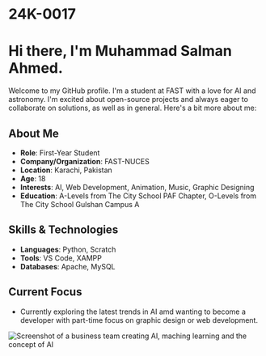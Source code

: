 # 24K-0017
# Hi there, I'm Muhammad Salman Ahmed.

Welcome to my GitHub profile. I'm a student at FAST with a love for AI and astronomy. I'm excited about open-source projects and always eager to collaborate on solutions, as well as in general. Here's a bit more about me:

## About Me
- **Role**: First-Year Student
- **Company/Organization**: FAST-NUCES
- **Location**: Karachi, Pakistan
- **Age**: 18
- **Interests**: AI, Web Development, Animation, Music, Graphic Designing
- **Education**: A-Levels from The City School PAF Chapter, O-Levels from The City School Gulshan Campus A

## Skills & Technologies
- **Languages**: Python, Scratch
- **Tools**:  VS Code, XAMPP
- **Databases**: Apache, MySQL

## Current Focus
- Currently exploring the latest trends in AI amd wanting to become a developer with part-time focus on graphic design or web development.

![Screenshot of a business team creating AI, maching learning and the concept of AI](https://static.vecteezy.com/system/resources/previews/019/038/692/original/business-team-creating-artificial-intelligence-machine-learning-and-artificial-intelligence-concept-png.png)
